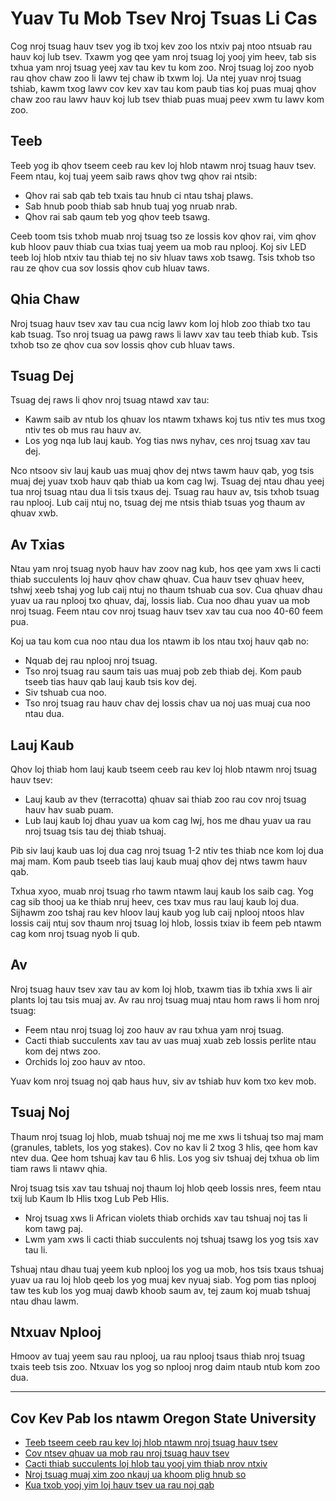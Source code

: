 # Yuav Tu Mob Tsev Nroj Tsuas Li Cas

Cog nroj tsuag hauv tsev yog ib txoj kev zoo los ntxiv paj ntoo ntsuab rau hauv koj lub tsev. Txawm yog qee yam nroj tsuag loj yooj yim heev, tab sis txhua yam nroj tsuag yeej xav tau kev tu kom zoo. Nroj tsuag loj zoo nyob rau qhov chaw zoo li lawv tej chaw ib txwm loj. Ua ntej yuav nroj tsuag tshiab, kawm txog lawv cov kev xav tau kom paub tias koj puas muaj qhov chaw zoo rau lawv hauv koj lub tsev thiab puas muaj peev xwm tu lawv kom zoo.

## Teeb

Teeb yog ib qhov tseem ceeb rau kev loj hlob ntawm nroj tsuag hauv tsev. Feem ntau, koj tuaj yeem saib raws qhov twg qhov rai ntsib:

- Qhov rai sab qab teb txais tau hnub ci ntau tshaj plaws.
- Sab hnub poob thiab sab hnub tuaj yog nruab nrab.
- Qhov rai sab qaum teb yog qhov teeb tsawg.

Ceeb toom tsis txhob muab nroj tsuag tso ze lossis kov qhov rai, vim qhov kub hloov pauv thiab cua txias tuaj yeem ua mob rau nplooj. Koj siv LED teeb loj hlob ntxiv tau thiab tej no siv hluav taws xob tsawg. Tsis txhob tso rau ze qhov cua sov lossis qhov cub hluav taws.

## Qhia Chaw

Nroj tsuag hauv tsev xav tau cua ncig lawv kom loj hlob zoo thiab txo tau kab tsuag. Tso nroj tsuag ua pawg raws li lawv xav tau teeb thiab kub. Tsis txhob tso ze qhov cua sov lossis qhov cub hluav taws.

## Tsuag Dej

Tsuag dej raws li qhov nroj tsuag ntawd xav tau:

- Kawm saib av ntub los qhuav los ntawm txhaws koj tus ntiv tes mus txog ntiv tes ob mus rau hauv av.
- Los yog nqa lub lauj kaub. Yog tias nws nyhav, ces nroj tsuag xav tau dej.

Nco ntsoov siv lauj kaub uas muaj qhov dej ntws tawm hauv qab, yog tsis muaj dej yuav txob hauv qab thiab ua kom cag lwj. Tsuag dej ntau dhau yeej tua nroj tsuag ntau dua li tsis txaus dej. Tsuag rau hauv av, tsis txhob tsuag rau nplooj. Lub caij ntuj no, tsuag dej me ntsis thiab tsuas yog thaum av qhuav xwb.

## Av Txias

Ntau yam nroj tsuag nyob hauv hav zoov nag kub, hos qee yam xws li cacti thiab succulents loj hauv qhov chaw qhuav. Cua hauv tsev qhuav heev, tshwj xeeb tshaj yog lub caij ntuj no thaum tshuab cua sov. Cua qhuav dhau yuav ua rau nplooj txo qhuav, daj, lossis liab. Cua noo dhau yuav ua mob nroj tsuag. Feem ntau cov nroj tsuag hauv tsev xav tau cua noo 40-60 feem pua.

Koj ua tau kom cua noo ntau dua los ntawm ib los ntau txoj hauv qab no:

- Nquab dej rau nplooj nroj tsuag.
- Tso nroj tsuag rau saum tais uas muaj pob zeb thiab dej. Kom paub tseeb tias hauv qab lauj kaub tsis kov dej.
- Siv tshuab cua noo.
- Tso nroj tsuag rau hauv chav dej lossis chav ua noj uas muaj cua noo ntau dua.

## Lauj Kaub

Qhov loj thiab hom lauj kaub tseem ceeb rau kev loj hlob ntawm nroj tsuag hauv tsev:

- Lauj kaub av thev (terracotta) qhuav sai thiab zoo rau cov nroj tsuag hauv hav suab puam.
- Lub lauj kaub loj dhau yuav ua kom cag lwj, hos me dhau yuav ua rau nroj tsuag tsis tau dej thiab tshuaj.

Pib siv lauj kaub uas loj dua cag nroj tsuag 1-2 ntiv tes thiab nce kom loj dua maj mam. Kom paub tseeb tias lauj kaub muaj qhov dej ntws tawm hauv qab.

Txhua xyoo, muab nroj tsuag rho tawm ntawm lauj kaub los saib cag. Yog cag sib thooj ua ke thiab nruj heev, ces txav mus rau lauj kaub loj dua. Sijhawm zoo tshaj rau kev hloov lauj kaub yog lub caij nplooj ntoos hlav lossis caij ntuj sov thaum nroj tsuag loj hlob, lossis txiav ib feem peb ntawm cag kom nroj tsuag nyob li qub.

## Av

Nroj tsuag hauv tsev xav tau av kom loj hlob, txawm tias ib txhia xws li air plants loj tau tsis muaj av. Av rau nroj tsuag muaj ntau hom raws li hom nroj tsuag:

- Feem ntau nroj tsuag loj zoo hauv av rau txhua yam nroj tsuag.
- Cacti thiab succulents xav tau av uas muaj xuab zeb lossis perlite ntau kom dej ntws zoo.
- Orchids loj zoo hauv av ntoo.

Yuav kom nroj tsuag noj qab haus huv, siv av tshiab huv kom txo kev mob.

## Tsuaj Noj

Thaum nroj tsuag loj hlob, muab tshuaj noj me me xws li tshuaj tso maj mam (granules, tablets, los yog stakes). Cov no kav li 2 txog 3 hlis, qee hom kav ntev dua. Qee hom tshuaj kav tau 6 hlis. Los yog siv tshuaj dej txhua ob lim tiam raws li ntawv qhia.

Nroj tsuag tsis xav tau tshuaj noj thaum loj hlob qeeb lossis nres, feem ntau txij lub Kaum Ib Hlis txog Lub Peb Hlis.

- Nroj tsuag xws li African violets thiab orchids xav tau tshuaj noj tas li kom tawg paj.
- Lwm yam xws li cacti thiab succulents noj tshuaj tsawg los yog tsis xav tau li.

Tshuaj ntau dhau tuaj yeem kub nplooj los yog ua mob, hos tsis txaus tshuaj yuav ua rau loj hlob qeeb los yog muaj kev nyuaj siab. Yog pom tias nplooj taw tes kub los yog muaj dawb khoob saum av, tej zaum koj muab tshuaj ntau dhau lawm.

## Ntxuav Nplooj

Hmoov av tuaj yeem sau rau nplooj, ua rau nplooj tsaus thiab nroj tsuag txais teeb tsis zoo. Ntxuav los yog so nplooj nrog daim ntaub ntub kom zoo dua.

---

## Cov Kev Pab los ntawm Oregon State University

- [Teeb tseem ceeb rau kev loj hlob ntawm nroj tsuag hauv tsev](https://extension.oregonstate.edu/news/light-exposure-key-growing-successful-houseplants)
- [Cov ntsev qhuav ua mob rau nroj tsuag hauv tsev](https://extension.oregonstate.edu/news/soluble-salts-damaging-houseplants)
- [Cacti thiab succulents loj hlob tau yooj yim thiab nrov ntxiv](https://extension.oregonstate.edu/news/carefree-succulents-continue-grow-popularity)
- [Nroj tsuag muaj xim zoo nkauj ua khoom plig hnub so](https://extension.oregonstate.edu/news/colorful-indoor-plants-make-delightful-gifts-holidays)
- [Kua txob yooj yim loj hauv tsev ua rau noj qab](https://extension.oregonstate.edu/news/pot-table-easy-indoor-herbs-spice-cooking)
